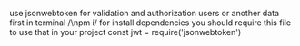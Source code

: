use jsonwebtoken for validation and authorization users or another data
first in terminal  /\npm i/ for install dependencies
you should require this file to use that in your project
const jwt = require('jsonwebtoken')